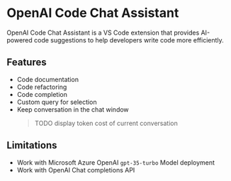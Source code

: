# OpenAI Code Chat Assistant

OpenAI Code Chat Assistant is a VS Code extension that provides AI-powered code suggestions to help developers write code more efficiently.

## Features

- Code documentation
- Code refactoring
- Code completion
- Custom query for selection
- Keep conversation in the chat window
  > TODO display token cost of current conversation

## Limitations

- Work with Microsoft Azure OpenAI `gpt-35-turbo` Model deployment
- Work with OpenAI Chat completions API
